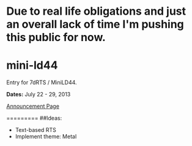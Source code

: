 **Due to real life obligations and just an overall lack of time I'm pushing this public for now.**
========

mini-ld44
=========

Entry for 7dRTS / MiniLD44.

**Dates:** July 22 - 29, 2013

[Announcement Page](http://www.ludumdare.com/compo/2013/07/05/minild-44-announcement/)

=========
##Ideas:

* Text-based RTS
* Implement theme: Metal
